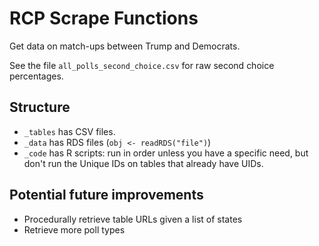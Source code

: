 # RCP Scrape Functions
Get data on match-ups between Trump and Democrats.

See the file `all_polls_second_choice.csv` for raw second choice percentages.

## Structure
- `_tables` has CSV files.
- `_data` has RDS files (`obj <- readRDS("file")`)
- `_code` has R scripts: run in order unless you have a specific need, but don't run the Unique IDs on tables that already have UIDs.

## Potential future improvements
- Procedurally retrieve table URLs given a list of states
- Retrieve more poll types

